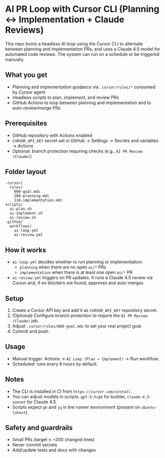 # AI PR Loop with Cursor CLI (Planning ↔ Implementation + Claude Reviews)

This repo boots a headless AI loop using the Cursor CLI to alternate between planning and implementation PRs, and uses a Claude 4.5 model for automated code reviews. The system can run on a schedule or be triggered manually.

## What you get
- Planning and implementation guidance via `.cursor/rules/*` consumed by Cursor agent
- Headless scripts to plan, implement, and review PRs
- GitHub Actions to loop between planning and implementation and to auto-review/merge PRs

## Prerequisites
- GitHub repository with Actions enabled
- `CURSOR_API_KEY` secret set in GitHub → Settings → Secrets and variables → Actions
- Optional: branch protection requiring checks (e.g., `AI PR Review (Claude)`)

## Folder layout
```
.cursor/
  rules/
    000-goal.mdc
    100-planning.mdc
    110-implementation.mdc
scripts/
  ai-plan.sh
  ai-implement.sh
  ai-review.sh
.github/
  workflows/
    ai-loop.yml
    ai-review.yml
```

## How it works
- `ai-loop.yml` decides whether to run planning or implementation:
  - `planning` when there are no open `ai/*` PRs
  - `implementation` when there is at least one open `ai/*` PR
- `ai-review.yml` triggers on PR updates. It runs a Claude 4.5 review via Cursor and, if no blockers are found, approves and auto-merges.

## Setup
1. Create a Cursor API key and add it as `CURSOR_API_KEY` repository secret.
2. (Optional) Configure branch protection to require the `AI PR Review (Claude)` job.
3. Adjust `.cursor/rules/000-goal.mdc` to set your real project goal.
4. Commit and push.

## Usage
- Manual trigger: Actions → `AI Loop (Plan ↔ Implement)` → Run workflow.
- Scheduled: runs every 6 hours by default.

## Notes
- The CLI is installed in CI from `https://cursor.com/install`.
- You can adjust models in scripts: `gpt-5-high` for builder, `claude-4.5-sonnet` for Claude 4.5.
- Scripts expect `gh` and `jq` in the runner environment (present on `ubuntu-latest`).

## Safety and guardrails
- Small PRs (target ≤ ~200 changed lines)
- Never commit secrets
- Add/update tests and docs with changes

